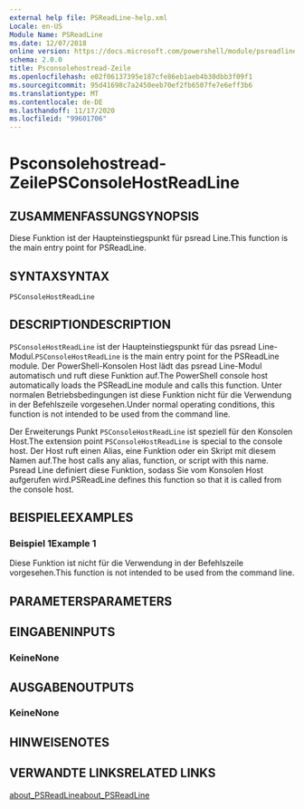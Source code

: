 ```yaml
---
external help file: PSReadLine-help.xml
Locale: en-US
Module Name: PSReadLine
ms.date: 12/07/2018
online version: https://docs.microsoft.com/powershell/module/psreadline/psconsolehostreadline?view=powershell-7.2&WT.mc_id=ps-gethelp
schema: 2.0.0
title: Psconsolehostread-Zeile
ms.openlocfilehash: e02f06137395e187cfe86eb1aeb4b30dbb3f09f1
ms.sourcegitcommit: 95d41698c7a2450eeb70ef2fb6507fe7e6eff3b6
ms.translationtype: MT
ms.contentlocale: de-DE
ms.lasthandoff: 11/17/2020
ms.locfileid: "99601706"
---
```

# <span data-ttu-id="e44aa-102">Psconsolehostread-Zeile</span><span class="sxs-lookup"><span data-stu-id="e44aa-102">PSConsoleHostReadLine</span></span>

## <span data-ttu-id="e44aa-103">ZUSAMMENFASSUNG</span><span class="sxs-lookup"><span data-stu-id="e44aa-103">SYNOPSIS</span></span>
<span data-ttu-id="e44aa-104">Diese Funktion ist der Haupteinstiegspunkt für psread Line.</span><span class="sxs-lookup"><span data-stu-id="e44aa-104">This function is the main entry point for PSReadLine.</span></span>

## <span data-ttu-id="e44aa-105">SYNTAX</span><span class="sxs-lookup"><span data-stu-id="e44aa-105">SYNTAX</span></span>

```
PSConsoleHostReadLine
```

## <span data-ttu-id="e44aa-106">DESCRIPTION</span><span class="sxs-lookup"><span data-stu-id="e44aa-106">DESCRIPTION</span></span>

<span data-ttu-id="e44aa-107">`PSConsoleHostReadLine` ist der Haupteinstiegspunkt für das psread Line-Modul.</span><span class="sxs-lookup"><span data-stu-id="e44aa-107">`PSConsoleHostReadLine` is the main entry point for the PSReadLine module.</span></span> <span data-ttu-id="e44aa-108">Der PowerShell-Konsolen Host lädt das psread Line-Modul automatisch und ruft diese Funktion auf.</span><span class="sxs-lookup"><span data-stu-id="e44aa-108">The PowerShell console host automatically loads the PSReadLine module and calls this function.</span></span> <span data-ttu-id="e44aa-109">Unter normalen Betriebsbedingungen ist diese Funktion nicht für die Verwendung in der Befehlszeile vorgesehen.</span><span class="sxs-lookup"><span data-stu-id="e44aa-109">Under normal operating conditions, this function is not intended to be used from the command line.</span></span>

<span data-ttu-id="e44aa-110">Der Erweiterungs Punkt `PSConsoleHostReadLine` ist speziell für den Konsolen Host.</span><span class="sxs-lookup"><span data-stu-id="e44aa-110">The extension point `PSConsoleHostReadLine` is special to the console host.</span></span> <span data-ttu-id="e44aa-111">Der Host ruft einen Alias, eine Funktion oder ein Skript mit diesem Namen auf.</span><span class="sxs-lookup"><span data-stu-id="e44aa-111">The host calls any alias, function, or script with this name.</span></span> <span data-ttu-id="e44aa-112">Psread Line definiert diese Funktion, sodass Sie vom Konsolen Host aufgerufen wird.</span><span class="sxs-lookup"><span data-stu-id="e44aa-112">PSReadLine defines this function so that it is called from the console host.</span></span>

## <span data-ttu-id="e44aa-113">BEISPIELE</span><span class="sxs-lookup"><span data-stu-id="e44aa-113">EXAMPLES</span></span>

### <span data-ttu-id="e44aa-114">Beispiel 1</span><span class="sxs-lookup"><span data-stu-id="e44aa-114">Example 1</span></span>

<span data-ttu-id="e44aa-115">Diese Funktion ist nicht für die Verwendung in der Befehlszeile vorgesehen.</span><span class="sxs-lookup"><span data-stu-id="e44aa-115">This function is not intended to be used from the command line.</span></span>

## <span data-ttu-id="e44aa-116">PARAMETERS</span><span class="sxs-lookup"><span data-stu-id="e44aa-116">PARAMETERS</span></span>

## <span data-ttu-id="e44aa-117">EINGABEN</span><span class="sxs-lookup"><span data-stu-id="e44aa-117">INPUTS</span></span>

### <span data-ttu-id="e44aa-118">Keine</span><span class="sxs-lookup"><span data-stu-id="e44aa-118">None</span></span>

## <span data-ttu-id="e44aa-119">AUSGABEN</span><span class="sxs-lookup"><span data-stu-id="e44aa-119">OUTPUTS</span></span>

### <span data-ttu-id="e44aa-120">Keine</span><span class="sxs-lookup"><span data-stu-id="e44aa-120">None</span></span>

## <span data-ttu-id="e44aa-121">HINWEISE</span><span class="sxs-lookup"><span data-stu-id="e44aa-121">NOTES</span></span>

## <span data-ttu-id="e44aa-122">VERWANDTE LINKS</span><span class="sxs-lookup"><span data-stu-id="e44aa-122">RELATED LINKS</span></span>

[<span data-ttu-id="e44aa-123">about_PSReadLine</span><span class="sxs-lookup"><span data-stu-id="e44aa-123">about_PSReadLine</span></span>](./About/about_PSReadLine.md)

